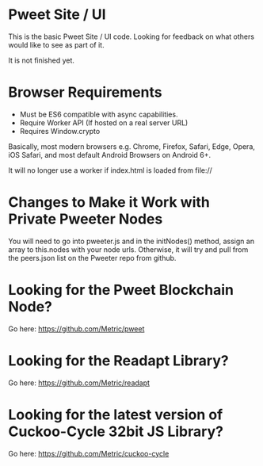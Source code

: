 Pweet Site / UI
=====================
This is the basic Pweet Site / UI code. Looking for feedback on what others would like to see as part of it. 

It is not finished yet.

Browser Requirements
=======================
* Must be ES6 compatible with async capabilities.
* Require Worker API (If hosted on a real server URL)
* Requires Window.crypto 

Basically, most modern browsers e.g. Chrome, Firefox, Safari, Edge, Opera, iOS Safari, and most default Android Browsers on Android 6+.

It will no longer use a worker if index.html is loaded from file://

Changes to Make it Work with Private Pweeter Nodes
==========================================
You will need to go into pweeter.js and in the initNodes() method, assign an array to this.nodes with your node urls. Otherwise, it will try and pull from the peers.json list on the Pweeter repo from github.

Looking for the Pweet Blockchain Node?
==============================
Go here: https://github.com/Metric/pweet

Looking for the Readapt Library?
=================================
Go here: https://github.com/Metric/readapt

Looking for the latest version of Cuckoo-Cycle 32bit JS Library?
======================================
Go here: https://github.com/Metric/cuckoo-cycle